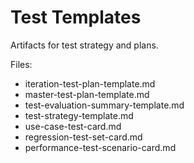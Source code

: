 # Test Templates

Artifacts for test strategy and plans.

Files:

- iteration-test-plan-template.md
- master-test-plan-template.md
- test-evaluation-summary-template.md
- test-strategy-template.md
- use-case-test-card.md
- regression-test-set-card.md
- performance-test-scenario-card.md
